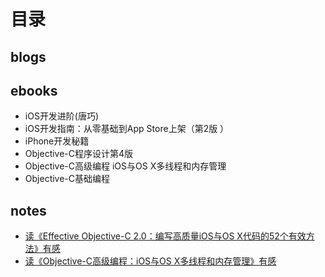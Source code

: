 # 目录
## blogs

## ebooks
* iOS开发进阶(唐巧)
* iOS开发指南：从零基础到App Store上架（第2版 ）
* iPhone开发秘籍
* Objective-C程序设计第4版
* Objective-C高级编程 iOS与OS X多线程和内存管理
* Objective-C基础编程

## notes
* [读《Effective Objective-C 2.0：编写高质量iOS与OS X代码的52个有效方法》有感](https://github.com/HelloiWorld/MyLibrary/blob/master/notes/读《Effective%20Objective-C%202.0：编写高质量iOS与OS%20X代码的52个有效方法》有感.md)
* [读《Objective-C高级编程：iOS与OS X多线程和内存管理》有感](https://github.com/HelloiWorld/MyLibrary/blob/master/notes/读《Objective-C高级编程：iOS与OS%20X多线程和内存管理》有感.md)
